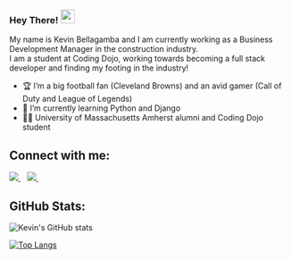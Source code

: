 ### Hey There!  <img src="https://media.giphy.com/media/hvRJCLFzcasrR4ia7z/giphy.gif" width="25px">

My name is Kevin Bellagamba and I am currently working as a Business Development Manager in the construction industry.  
I am a student at Coding Dojo, working towards becoming a full stack developer and finding my footing in the industry!


- :trophy: I’m a big football fan (Cleveland Browns) and an avid gamer (Call of Duty and League of Legends)
- 🌱 I’m currently learning Python and Django
- :man_student: University of Massachusetts Amherst alumni and Coding Dojo student


## Connect with me:

  <a href="https://www.linkedin.com/in/kevinbellagamba">
    <img src="https://img.shields.io/badge/linkedin-%230077B5.svg?&style=for-the-badge&logo=linkedin&logoColor=white" />
  </a>&nbsp;&nbsp;
  
   <a href="mailto:bellagamba.ke@gmail.com">
    <img src="https://img.shields.io/badge/Gmail-D14836?style=for-the-badge&logo=gmail&logoColor=white" />
  </a>&nbsp;&nbsp;



## GitHub Stats:
![Kevin's GitHub stats](https://github-readme-stats.vercel.app/api?username=kevinbellagamba&show_icons=true&theme=tokyonight)  

[![Top Langs](https://github-readme-stats.vercel.app/api/top-langs/?username=kevinbellagamba&show_icons=true&theme=tokyonight)](https://github.com/kevinbellagamba/github-readme-stats)

##




<!---
kevinbellagamba/kevinbellagamba is a ✨ special ✨ repository because its `README.md` (this file) appears on your GitHub profile.
You can click the Preview link to take a look at your changes.
--->
